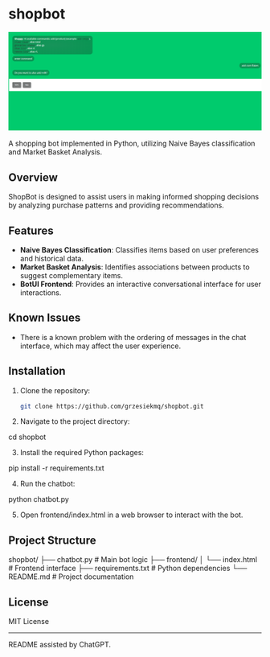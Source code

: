 # shopbot


![Screenshot](shoppy.png)


A shopping bot implemented in Python, utilizing Naive Bayes classification and Market Basket Analysis.

## Overview

ShopBot is designed to assist users in making informed shopping decisions by analyzing purchase patterns and providing recommendations.

## Features

- **Naive Bayes Classification**: Classifies items based on user preferences and historical data.
- **Market Basket Analysis**: Identifies associations between products to suggest complementary items.
- **BotUI Frontend**: Provides an interactive conversational interface for user interactions.

## Known Issues

- There is a known problem with the ordering of messages in the chat interface, which may affect the user experience.
  
## Installation

1. Clone the repository:

   ```bash
   git clone https://github.com/grzesiekmq/shopbot.git
   ```
2. Navigate to the project directory:

cd shopbot


3. Install the required Python packages:

pip install -r requirements.txt


4. Run the chatbot:

python chatbot.py


5. Open frontend/index.html in a web browser to interact with the bot.



## Project Structure

shopbot/
├── chatbot.py           # Main bot logic
├── frontend/
│   └── index.html      # Frontend interface
├── requirements.txt    # Python dependencies
└── README.md           # Project documentation

## License

MIT License


---

README assisted by ChatGPT.
